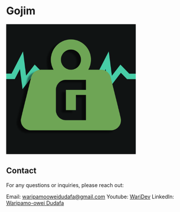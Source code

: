 # Gojim

<img src="./assets/icon.png" alt="Gojim Logo"  width="350">

## Contact

For any questions or inquiries, please reach out:

Email: waripamooweidudafa@gmail.com
Youtube: [WariDev](https://www.youtube.com/@waridev)
LinkedIn: [Waripamo-owei Dudafa](https://www.linkedin.com/in/waripamo-owei-dudafa-832130241/)
